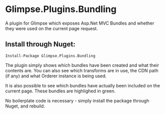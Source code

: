 Glimpse.Plugins.Bundling
========================

A plugin for Glimpse which exposes Asp.Net MVC Bundles and whether they were used on the current page request.

Install through Nuget:
---------------

    Install-Package Glimpse.Plugins.Bundling

The plugin simply shows which bundles have been created and what their contents are. You can also see which transforms are in use, the CDN path (if any) and
what Orderer instance is being used.

It is also possible to see which bundles have actually been included on the current page. These bundles are highlighed in green.

No boilerplate code is necessary - simply install the package through Nuget, and rebuild.
